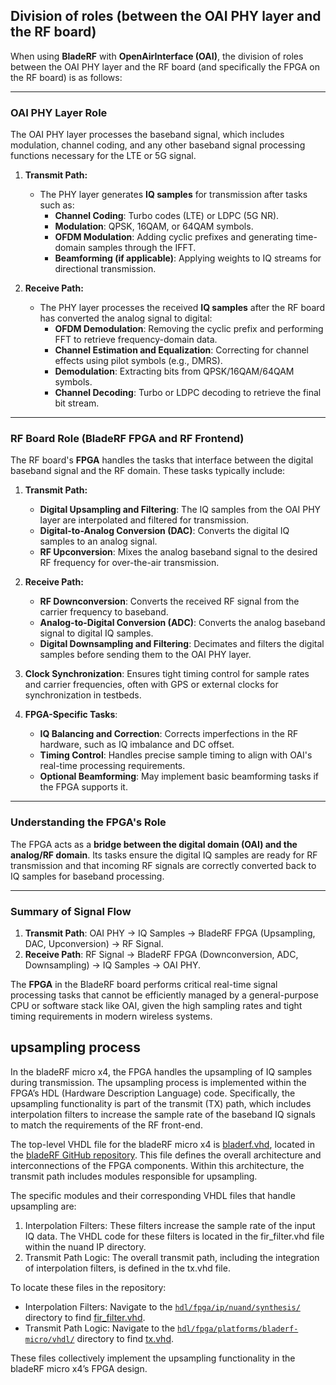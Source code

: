 

## Division of roles (between the OAI PHY layer and the RF board)

When using **BladeRF** with **OpenAirInterface (OAI)**, the division of roles between the OAI PHY layer and the RF board (and specifically the FPGA on the RF board) is as follows:

---

### **OAI PHY Layer Role**
The OAI PHY layer processes the baseband signal, which includes modulation, channel coding, and any other baseband signal processing functions necessary for the LTE or 5G signal. 

1. **Transmit Path:**
   - The PHY layer generates **IQ samples** for transmission after tasks such as:
     - **Channel Coding**: Turbo codes (LTE) or LDPC (5G NR).
     - **Modulation**: QPSK, 16QAM, or 64QAM symbols.
     - **OFDM Modulation**: Adding cyclic prefixes and generating time-domain samples through the IFFT.
     - **Beamforming (if applicable)**: Applying weights to IQ streams for directional transmission.

2. **Receive Path:**
   - The PHY layer processes the received **IQ samples** after the RF board has converted the analog signal to digital:
     - **OFDM Demodulation**: Removing the cyclic prefix and performing FFT to retrieve frequency-domain data.
     - **Channel Estimation and Equalization**: Correcting for channel effects using pilot symbols (e.g., DMRS).
     - **Demodulation**: Extracting bits from QPSK/16QAM/64QAM symbols.
     - **Channel Decoding**: Turbo or LDPC decoding to retrieve the final bit stream.

---

### **RF Board Role (BladeRF FPGA and RF Frontend)**
The RF board's **FPGA** handles the tasks that interface between the digital baseband signal and the RF domain. These tasks typically include:

1. **Transmit Path:**
   - **Digital Upsampling and Filtering**: The IQ samples from the OAI PHY layer are interpolated and filtered for transmission.
   - **Digital-to-Analog Conversion (DAC)**: Converts the digital IQ samples to an analog signal.
   - **RF Upconversion**: Mixes the analog baseband signal to the desired RF frequency for over-the-air transmission.

2. **Receive Path:**
   - **RF Downconversion**: Converts the received RF signal from the carrier frequency to baseband.
   - **Analog-to-Digital Conversion (ADC)**: Converts the analog baseband signal to digital IQ samples.
   - **Digital Downsampling and Filtering**: Decimates and filters the digital samples before sending them to the OAI PHY layer.

3. **Clock Synchronization**: Ensures tight timing control for sample rates and carrier frequencies, often with GPS or external clocks for synchronization in testbeds.

4. **FPGA-Specific Tasks**:
   - **IQ Balancing and Correction**: Corrects imperfections in the RF hardware, such as IQ imbalance and DC offset.
   - **Timing Control**: Handles precise sample timing to align with OAI's real-time processing requirements.
   - **Optional Beamforming**: May implement basic beamforming tasks if the FPGA supports it.

---

### **Understanding the FPGA's Role**
The FPGA acts as a **bridge between the digital domain (OAI) and the analog/RF domain**. Its tasks ensure the digital IQ samples are ready for RF transmission and that incoming RF signals are correctly converted back to IQ samples for baseband processing. 

---

### **Summary of Signal Flow**
1. **Transmit Path**: OAI PHY → IQ Samples → BladeRF FPGA (Upsampling, DAC, Upconversion) → RF Signal.
2. **Receive Path**: RF Signal → BladeRF FPGA (Downconversion, ADC, Downsampling) → IQ Samples → OAI PHY.

The **FPGA** in the BladeRF board performs critical real-time signal processing tasks that cannot be efficiently managed by a general-purpose CPU or software stack like OAI, given the high sampling rates and tight timing requirements in modern wireless systems.

## upsampling process

In the bladeRF micro x4, the FPGA handles the upsampling of IQ samples during transmission. The upsampling process is implemented within the FPGA’s HDL (Hardware Description Language) code. Specifically, the upsampling functionality is part of the transmit (TX) path, which includes interpolation filters to increase the sample rate of the baseband IQ signals to match the requirements of the RF front-end.

The top-level VHDL file for the bladeRF micro x4 is [bladerf.vhd](https://github.com/Nuand/bladeRF/blob/master/hdl/fpga/platforms/bladerf-micro/vhdl/bladerf.vhd), located in the [bladeRF GitHub repository](https://github.com/Nuand/bladeRF). This file defines the overall architecture and interconnections of the FPGA components. Within this architecture, the transmit path includes modules responsible for upsampling.

The specific modules and their corresponding VHDL files that handle upsampling are:
1.	Interpolation Filters: These filters increase the sample rate of the input IQ data. The VHDL code for these filters is located in the fir_filter.vhd file within the nuand IP directory.
2.	Transmit Path Logic: The overall transmit path, including the integration of interpolation filters, is defined in the tx.vhd file.

To locate these files in the repository:
-	Interpolation Filters: Navigate to the [`hdl/fpga/ip/nuand/synthesis/`](https://github.com/Nuand/bladeRF/blob/master/hdl/fpga/ip/nuand/synthesis) directory to find [fir_filter.vhd](https://github.com/Nuand/bladeRF/blob/master/hdl/fpga/ip/nuand/synthesis/fir_filter.vhd).
-	Transmit Path Logic: Navigate to the [`hdl/fpga/platforms/bladerf-micro/vhdl/`](https://github.com/Nuand/bladeRF/blob/master/hdl/fpga/platforms/bladerf-micro/vhdl) directory to find [tx.vhd](https://github.com/Nuand/bladeRF/blob/master/hdl/fpga/platforms/bladerf-micro/vhdl/tx.vhd).

These files collectively implement the upsampling functionality in the bladeRF micro x4’s FPGA design.
